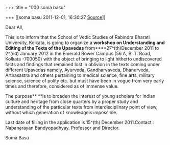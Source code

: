 +++
title = "000 soma basu"

+++
[[soma basu	2011-12-01, 16:30:27 [Source](https://groups.google.com/g/bvparishat/c/HWZ8AYp7oIM)]]



Dear All,



This is to inform that the School of Vedic Studies of Rabindra Bharati University, Kolkata, is going to organize a **workshop on Understanding and Editing of the Texts of the Upavedas** from****27^(th)December
2011 to 2^(nd) January 2012 in the Emerald Bower Campus (56 A, B. T. Road, Kolkata -700050) with the object of bringing to light hitherto undiscovered facts and findings that remained lost in oblivion in the texts coming under different Upavedas namely, Ayurveda, Gandharvaveda, Dhanurveda, Arthasastra and others pertaining to medical science, fine arts, military science, science of polity etc. but must have been in vogue from very early times and therefore, considered as of immense value.

The purpose** **is to broaden the interest of young scholars for Indian culture and heritage from close quarters by a proper study and understanding of the particular texts from interdisciplinary point of view, without which generation of knowledgeis impossible.

Last date of filling in the application is 15^(th) December 2011.Contact : Nabanarayan Bandyopadhyay, Professor and Director.



Soma Basu  









  

